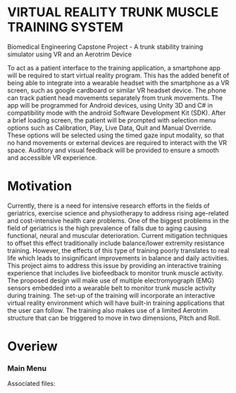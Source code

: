 # VIRTUAL REALITY TRUNK MUSCLE TRAINING SYSTEM
Biomedical Engineering Capstone Project - A trunk stability training simulator using VR and an Aerotrim Device

To act as a patient interface to the training application, a smartphone app will be required to start virtual reality program. This has the added benefit of being able to integrate into a wearable headset with the smartphone as a VR screen, such as google cardboard or similar VR headset device. The phone can track patient head movements separately from trunk movements. The app will be programmed for Android devices, using Unity 3D and C# in compatibility mode with the android Software Development Kit (SDK). After a brief loading screen, the patient will be prompted with selection menu options such as Calibration, Play, Live Data, Quit and Manual Override. These options will be selected using the timed gaze input modality, so that no hand movements or external devices are required to interact with the VR space. Auditory and visual feedback will be provided to ensure a smooth and accessible VR experience.

# Motivation

Currently, there is a need for intensive research efforts in the fields of geriatrics, exercise science and physiotherapy to address rising age-related and cost-intensive health care problems. One of the biggest problems in the field of geriatrics is the high prevalence of falls due to aging causing functional, neural and muscular deterioration. Current mitigation techniques to offset this effect traditionally include balance/lower extremity resistance training. However, the effects of this type of training poorly translates to real life which leads to insignificant improvements in balance and daily activities. This project aims to address this issue by providing an interactive training experience that includes live biofeedback to monitor trunk muscle activity. The proposed design will make use of multiple electromyograph (EMG) sensors embedded into a wearable belt to monitor trunk muscle activity during training. The set-up of the training will incorporate an interactive virtual reality environment which will have built-in training applications that the user can follow. The training also makes use of a limited Aerotrim structure that can be triggered to move in two dimensions, Pitch and Roll. 

# Overiew

### Main Menu


Associated files: 
